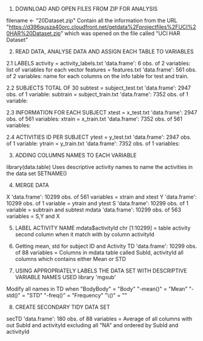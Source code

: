 
1. DOWNLOAD AND OPEN FILES FROM ZIP FOR ANALYSIS

filename <- "20Dataset.zip" Contain all the information from the URL "https://d396qusza40orc.cloudfront.net/getdata%2Fprojectfiles%2FUCI%20HAR%20Dataset.zip"
 which was opened on the file called "UCI HAR Dataset"
 

2. READ DATA,  ANALYSE DATA AND ASSIGN EACH TABLE TO VARIABLES

2.1 LABELS
activity = activity_labels.txt 'data.frame': 6 obs. of 2 variables: list of variables for each vector
features = features.txt 'data.frame': 561 obs. of  2 variables: name for each columns on the info table for test and train.

2.2 SUBJECTS TOTAL OF 30 
subtest = subject_test.txt 'data.frame': 2947 obs. of 1 variable:
subtrain = subject_train.txt 'data.frame': 7352 obs. of 1 variable:

2.3 INFORMATION FOR EACH SUBJECT 
xtest = x_test.txt 'data.frame': 2947 obs. of 561 variables:
xtrain = x_train.txt 'data.frame': 7352 obs. of 561 variables:

2.4 ACTIVITIES ID PER SUBJECT
ytest = y_test.txt 'data.frame': 2947 obs. of 1 variable:
ytrain = y_train.txt 'data.frame': 7352 obs. of 1 variables:


3. ADDING COLUMNS NAMES TO EACH VARIABLE

library(data.table) 
Uses descriptive activity names to name the activities in the data set
SETNAME()

4. MERGE DATA 

X 'data.frame':	10299 obs. of 561 variables = xtrain and xtest
Y 'data.frame':	10299 obs. of 1 variable = ytrain and ytest
S 'data.frame':	10299 obs. of 1 variable = subtrain and subtest
mdata 'data.frame': 10299 obs. of 563 variables = S,Y and X

5. LABEL ACTIVITY NAME 
mdata$activityId chr [1:10299] = table activity second column when it match with by column activityId

6. Getting mean, std for subject ID and Activity
TD 'data.frame': 10299 obs. of 88 variables = Columns in mdata table called SubId, activityId all columns which contains either Mean or STD

7. USING APPROPRIATELY LABELS THE DATA SET WITH DESCRIPTIVE VARIABLE NAMES
USED library 'mgsub'

Modify all names in TD when
"BodyBody" = "Body"
"-mean()" = "Mean"
"-std()" = "STD"
"-freq()" = "Frequency"
"\\()" = ""

8. CREATE SECONDARY TIDY DATA SET

secTD 'data.frame': 180 obs. of 88 variables = Average of all columns with out SubId and activityId excluding all "NA" and ordered by SubId and activityId
